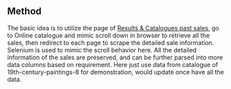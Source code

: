 ## Method

The basic idea is to utilize the page of <a href="https://www.kollerauktionen.ch/en/auctioncalendar-archive.htm">Results & Catalogues past sales</a>, go to Online catalogue and mimic scroll down in browser to retrieve all the sales, then redirect to each page to scrape the detailed sale information. Selenium is used to mimic the scroll behavior here. All the detailed information of the sales are preserved, and can be further parsed into more data columns based on requirement. Here just use data from catalogue of 19th-century-paintings-8 for demonstration, would update once have all the data.
